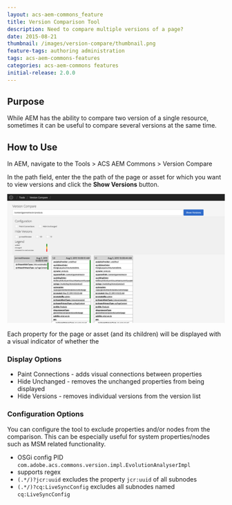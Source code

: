 ```yaml
---
layout: acs-aem-commons_feature
title: Version Comparison Tool
description: Need to compare multiple versions of a page?
date: 2015-08-21
thumbnail: /images/version-compare/thumbnail.png
feature-tags: authoring administration
tags: acs-aem-commons-features
categories: acs-aem-commons features
initial-release: 2.0.0
---
```


## Purpose

While AEM has the ability to compare two version of a single resource, sometimes it can be useful to
compare several versions at the same time.

## How to Use

In AEM, navigate to the Tools > ACS AEM Commons > Version Compare

In the path field, enter the the path of the page or asset for which you want to view versions and click the **Show Versions** button.

![Version Compare - Web UI](/acs-aem-commons/images/version-compare/version-compare.png)

Each property for the page or asset (and its children) will be displayed with a visual indicator of whether the

### Display Options

* Paint Connections - adds visual connections between properties
* Hide Unchanged - removes the unchanged properties from being displayed
* Hide Versions - removes individual versions from the version list

### Configuration Options

You can configure the tool to exclude properties and/or nodes from the comparison. This can be especially useful for system properties/nodes such as MSM related functionality.

* OSGi config PID `com.adobe.acs.commons.version.impl.EvolutionAnalyserImpl`
* supports regex
* `(.*/)?jcr:uuid` excludes the property `jcr:uuid` of all subnodes
* `(.*/)?cq:LiveSyncConfig` excludes all subnodes named `cq:LiveSyncConfig`
